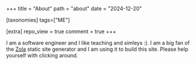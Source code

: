 +++
title = "About"
path = "about"
date = "2024-12-20"

[taxonomies]
tags=["ME"]

[extra]
repo_view = true
comment = true
+++

I am a software engineer and I like teaching and simleys :). 
I am a big fan of the [Zola](https://www.getzola.org/documentation/deployment/github-pages/) static site generator and I am using it to build this site.
Please help yourself with clicking around. 